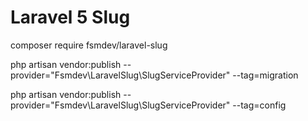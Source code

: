 Laravel 5 Slug 
=====================

composer require fsmdev/laravel-slug

php artisan vendor:publish --provider="Fsmdev\LaravelSlug\SlugServiceProvider" --tag=migration

php artisan vendor:publish --provider="Fsmdev\LaravelSlug\SlugServiceProvider" --tag=config

